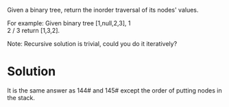 Given a binary tree, return the inorder traversal of its nodes' values.

For example:
Given binary tree [1,null,2,3],
	   1
	    \
	     2
	    /
	   3
return [1,3,2].

Note: Recursive solution is trivial, could you do it iteratively?


# Solution

It is the same answer as 144# and 145# except the order of putting nodes in the stack.